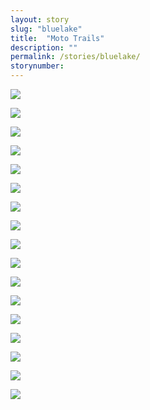 ```yaml
---
layout: story
slug: "bluelake"
title:  "Moto Trails"
description: ""
permalink: /stories/bluelake/
storynumber: 
---
```

![](/images/{{page.slug}}/CY5A9428.jpg)

![](/images/{{page.slug}}/CY5A9484-2.jpg)

![](/images/{{page.slug}}/CY5A9416.jpg)

![](/images/{{page.slug}}/CY5A9559.jpg)

![](/images/{{page.slug}}/CY5A9504-2.jpg)

![](/images/{{page.slug}}/CY5A9445-4.jpg)

![](/images/{{page.slug}}/CY5A9470.jpg)

![](/images/{{page.slug}}/CY5A9470-2.jpg)

![](/images/{{page.slug}}/CY5A9455.jpg)

![](/images/{{page.slug}}/CY5A9509.jpg)

![](/images/{{page.slug}}/CY5A9444.jpg)

![](/images/{{page.slug}}/CY5A9493.jpg)

![](/images/{{page.slug}}/CY5A9518.jpg)

![](/images/{{page.slug}}/CY5A9490.jpg)

![](/images/{{page.slug}}/CY5A9542.jpg)

![](/images/{{page.slug}}/CY5A9534-2.jpg)

![](/images/{{page.slug}}/CY5A9551.jpg)

